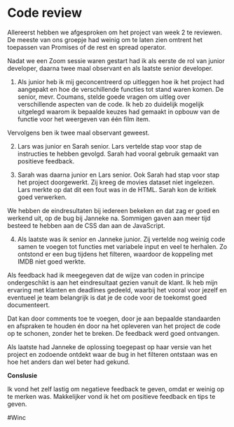 # Code review

Allereerst hebben we afgesproken om het project van week 2 te reviewen. De meeste van ons groepje had weinig om te laten zien omtrent het toepassen van Promises of de rest en spread operator.

Nadat we een Zoom sessie waren gestart had ik als eerste de rol van junior developer, daarna twee maal observant en als laatste senior developer.

1. Als junior heb ik mij geconcentreerd op uitleggen hoe ik het project had aangepakt en hoe de verschillende functies tot stand waren komen. De senior, mevr. Coumans, stelde goede vragen om uitleg over verschillende aspecten van de code. Ik heb zo duidelijk mogelijk uitgelegd waarom ik bepaalde keuzes had gemaakt in opbouw van de functie voor het weergeven van één film item.

Vervolgens ben ik twee maal observant geweest.

2. Lars was junior en Sarah senior. Lars vertelde stap voor stap de instructies te hebben gevolgd. Sarah had vooral gebruik gemaakt van positieve feedback.

3. Sarah was daarna junior en Lars senior. Ook Sarah had stap voor stap het project doorgewerkt. Zij kreeg de movies dataset niet ingelezen. Lars merkte op dat dit een fout was in de HTML. Sarah kon de kritiek goed verwerken.

We hebben de eindresultaten bij iedereen bekeken en dat zag er goed en werkend uit, op de bug bij Janneke na. Sommigen gaven aan meer tijd besteed te hebben aan de CSS dan aan de JavaScript.

4. Als laatste was ik senior en Janneke junior. Zij vertelde nog weinig code samen te voegen tot functies met variabele input en veel te herhalen. Zo ontstond er een bug tijdens het filteren, waardoor de koppeling met IMDB niet goed werkte.

Als feedback had ik meegegeven dat de wijze van coden in principe ondergeschikt is aan het eindresultaat gezien vanuit de klant. Ik heb mijn ervaring met klanten en deadlines gedeeld, waarbij het vooral voor jezelf en eventueel je team belangrijk is dat je de code voor de toekomst goed documenteert.

Dat kan door comments toe te voegen, door je aan bepaalde standaarden en afspraken te houden én door na het opleveren van het project de code op te schonen, zonder het te breken. De feedback werd goed ontvangen.

Als laatste had Janneke de oplossing toegepast op haar versie van het project en zodoende ontdekt waar de bug in het filteren ontstaan was en hoe het anders dan wel beter had gekund.

**Conslusie**

Ik vond het zelf lastig om negatieve feedback te geven, omdat er weinig op te merken was. Makkelijker vond ik het om positieve feedback en tips te geven.

#Winc